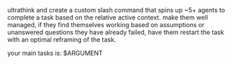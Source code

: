 ultrathink and create a custom slash command that spins up ~5+ agents to complete a task based on the relative active context. make them well managed, if they find themselves working based on assumptions or unanswered questions they have already failed, have them restart the task with an optimal reframing of the task.

your main tasks is: $ARGUMENT
